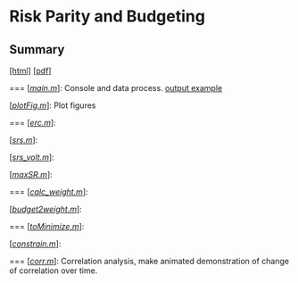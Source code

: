 # Risk Parity and Budgeting
## Summary
[[html]](http://htmlpreview.github.io/?https://github.com/y-yang42/ERC_RB/blob/master/Summary/Risk%20Parity%20and%20Risk%20Budgeting.html) 
[[pdf]](https://github.com/y-yang42/ERC_RB/blob/master/Summary/Risk%20Parity%20and%20Risk%20Budgeting.pdf)

===
[[*main.m*](https://github.com/y-yang42/ERC_RB/blob/master/main.m)]: Console and data process.	[output example]()

[[*plotFig.m*](https://github.com/y-yang42/ERC_RB/blob/master/plotFig.m)]: Plot figures

===
[[*erc.m*]()]: 

[[*srs.m*](https://github.com/y-yang42/ERC_RB/blob/master/srs_cost.m)]: 

[[*srs_volt.m*](https://github.com/y-yang42/ERC_RB/blob/master/srs_volt.m)]: 

[[*maxSR.m*](https://github.com/y-yang42/ERC_RB/blob/master/maxSR_cost.m)]: 

===
[[*calc_weight.m*](https://github.com/y-yang42/ERC_RB/blob/master/calc_weight.m)]:

[[*budget2weight.m*](https://github.com/y-yang42/ERC_RB/blob/master/budget2weight.m)]: 

===
[[*toMinimize.m*](https://github.com/y-yang42/ERC_RB/blob/master/toMinimize.m)]: 

[[*constrain.m*](https://github.com/y-yang42/ERC_RB/blob/master/constrain.m)]: 

===
[[*corr.m*](https://github.com/y-yang42/ERC_RB/blob/master/corr.m)]: Correlation analysis, make animated demonstration of change of correlation over time.
